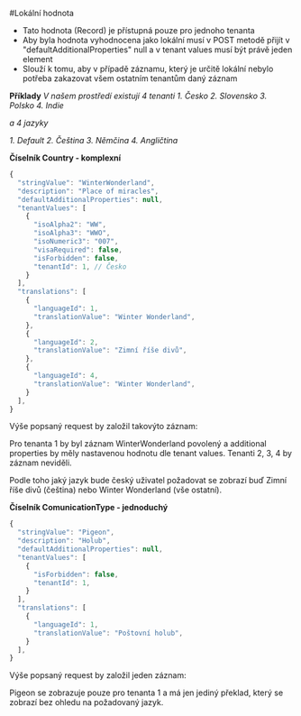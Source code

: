 #Lokální hodnota
- Tato hodnota (Record) je přístupná pouze pro jednoho tenanta
- Aby byla hodnota vyhodnocena jako lokální musí v POST metodě přijít v "defaultAdditionalProperties" null a v tenant values musí být právě jeden element
- Slouží k tomu, aby v případě záznamu, který je určitě lokální nebylo potřeba zakazovat všem ostatním tenantům daný záznam

**Příklady**
_V našem prostředí existují 4 tenanti_
_1. Česko_
_2. Slovensko_
_3. Polsko_
_4. Indie_

_a 4 jazyky_

_1. Default_
_2. Čeština_
_3. Němčina_
_4. Angličtina_

**Číselník Country - komplexní**
``` js
{
  "stringValue": "WinterWonderland",
  "description": "Place of miracles",
  "defaultAdditionalProperties": null,
  "tenantValues": [
    {
      "isoAlpha2": "WW",
      "isoAlpha3": "WWO",
      "isoNumeric3": "007",
      "visaRequired": false,
      "isForbidden": false,
      "tenantId": 1, // Česko
    }
  ],
  "translations": [
    {
      "languageId": 1,
      "translationValue": "Winter Wonderland",
    },
    {
      "languageId": 2,
      "translationValue": "Zimní říše divů",
    },
    {
      "languageId": 4,
      "translationValue": "Winter Wonderland",
    }
  ],
}
```
Výše popsaný request by založil takovýto záznam:

Pro tenanta 1 by byl záznam WinterWonderland povolený a additional properties by měly nastavenou hodnotu dle tenant values.
Tenanti 2, 3, 4 by záznam neviděli.

Podle toho jaký jazyk bude český uživatel požadovat se zobrazí buď Zimní říše divů (čeština) nebo  Winter Wonderland (vše ostatní).

**Číselník ComunicationType - jednoduchý**
``` js
{
  "stringValue": "Pigeon",
  "description": "Holub",
  "defaultAdditionalProperties": null,
  "tenantValues": [
    {
      "isForbidden": false,
      "tenantId": 1,
    }
  ],
  "translations": [
    {
      "languageId": 1,
      "translationValue": "Poštovní holub",
    }
  ],
}
```
Výše popsaný request by založil jeden záznam:

Pigeon se zobrazuje pouze pro tenanta 1 a má jen jediný překlad, který se zobrazí bez ohledu na požadovaný jazyk.